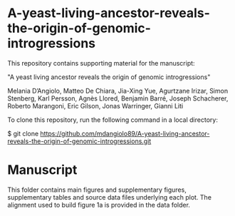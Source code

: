# A-yeast-living-ancestor-reveals-the-origin-of-genomic-introgressions

This repository contains supporting material for the manuscript:

"A yeast living ancestor reveals the origin of genomic introgressions"

Melania D’Angiolo, Matteo De Chiara, Jia-Xing Yue, Agurtzane Irizar, Simon Stenberg, Karl Persson, Agnès Llored, Benjamin Barré, Joseph Schacherer, Roberto Marangoni, Eric Gilson, Jonas Warringer, Gianni Liti


To clone this repository, run the following command in a local directory:

$ git clone https://github.com/mdangiolo89/A-yeast-living-ancestor-reveals-the-origin-of-genomic-introgressions.git


# Manuscript
This folder contains main figures and supplementary figures, supplementary tables and source data files underlying each plot. The alignment used to build figure 1a is provided in the data folder.

